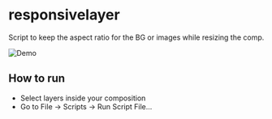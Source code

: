 # responsivelayer

Script to keep the aspect ratio for the BG or images while resizing the comp.


![Demo](/images/demo.gif)


## How to run

  - Select layers inside your composition
  - Go to File -> Scripts -> Run Script File...
